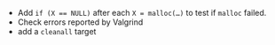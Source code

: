 - Add `if (X == NULL)` after each `X = malloc(…)` to test if `malloc` failed.
- Check errors reported by Valgrind
- add a `cleanall` target
